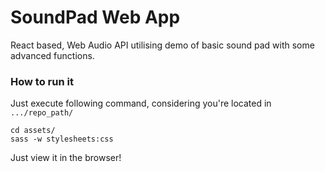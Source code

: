 # SoundPad Web App
React based, Web Audio API utilising demo of basic sound pad with some advanced functions.

### How to run it

Just execute following command, considering you're located in `.../repo_path/`

    cd assets/
    sass -w stylesheets:css

Just view it in the browser!
